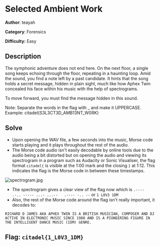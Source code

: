 # Selected Ambient Work


**Author**: teayah 

**Category**: Forensics

**Difficulty:** Easy


## Description

The symphonic adventure does not end here. On the next floor, a single song keeps echoing through the floor, repeating in a haunting loop. Amid the sound, you find a note left by a past candidate. It hints that the song holds a secret message, hidden in plain sight, much like how Aphex Twin concealed his face within his music with the help of spectrograms.

To move forward, you must find the message hidden in this sound. 

Note: Separate the words in the flag with _ and make it UPPERCASE. Example: citadel{S3L3CT3D_AMB13NT_W0RK}



## Solve

- Upon opening the WAV file, a few seconds into the music, Morse code starts playing and it plays throughout the rest of the audio.
- The Morse code audio isn't easily decodable by online tools due to the audio being a bit distorted but on opening the audio and viewing its spectrogram in a program such as Audacity or Sonic Visualiser, the flag format `citadel{` is visible at the 1:00 mark and the closing `}` at 1:12. This indicates the flag is the Morse code in between these timestamps.

![spectrogram.jpg](https://github.com/BlueKnight2345/CITADEL-FINAL/blob/main/08_selected_ambient_work/spectrogram.png?raw=true)

- The spectrogram gives a clear view of the flag now which is `.----   .-.. ----- ...- ...--   .---- -.. --` or `1 L0V3 1DM`
- Also, the rest of the Morse code around the flag isn't really important, it decodes to:
```
RICHARD D JAMES AKA APHEX TWIN IS A BRITISH MUSICIAN, COMPOSER AND DJ ACTIVE IN ELECTRONIC MUSIC SINCE 1988 AND IS A PIONEERING FIGURE IN THE INTELLIGENT DANCE MUSIC (IDM) GENRE.
```

## Flag: `citadel{1_L0V3_1DM}`


